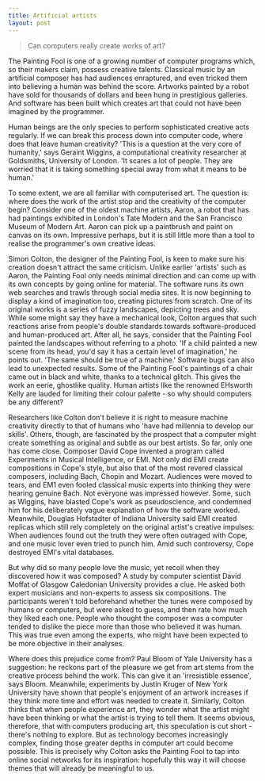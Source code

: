```yaml
---
title: Artificial artists
layout: post
---
```


> Can computers really create works of art?

The Painting Fool is one of a growing number of computer programs which, so their makers claim, possess creative talents. Classical music by an artificial composer has had audiences enraptured, and even tricked them into believing a human was behind the score. Artworks painted by a robot have sold for thousands of dollars and been hung in prestigious galleries. And software has been built which creates art that could not have been imagined by the programmer.

Human beings are the only species to perform sophisticated creative acts regularly. If we can break this process down into computer code, where does that leave human creativity? 'This is a question at the very core of humanity,' says Geraint Wiggins, a computational creativity researcher at Goldsmiths, University of London. 'It scares a lot of people. They are worried that it is taking something special away from what it means to be human.' 

To some extent, we are all familiar with computerised art. The question is: where does the work of the artist stop and the creativity of the computer begin? Consider one of the oldest machine artists, Aaron, a robot that has had paintings exhibited in London's Tate Modern and the San Francisco Museum of Modern Art. Aaron can pick up a paintbrush and paint on canvas on its own. Impressive perhaps, but it is still little more than a tool to realise the programmer's own creative ideas. 

Simon Colton, the designer of the Painting Fool, is keen to make sure his creation doesn't attract the same criticism. Unlike earlier 'artists' such as Aaron, the Painting Fool only needs minimal direction and can come up with its own concepts by going online for material. The software runs its own web searches and trawls through social media sites. It is now beginning to display a kind of imagination too, creating pictures from scratch. One of its original works is a series of fuzzy landscapes, depicting trees and sky. While some might say they have a mechanical look, Colton argues that such reactions arise from people's double standards towards software-produced and human-produced art. After all, he says, consider that the Painting Fool painted the landscapes without referring to a photo. 'If a child painted a new scene from its head, you'd say it has a certain level of imagination,' he points out. 'The same should be true of a machine.' Software bugs can also lead to unexpected results. Some of the Painting Fool's paintings of a chair came out in black and white, thanks to a technical glitch. This gives the work an eerie, ghostlike quality. Human artists like the renowned EHsworth Kelly are lauded for limiting their colour palette - so why should computers be any different? 

Researchers like Colton don't believe it is right to measure machine creativity directly to that of humans who 'have had millennia to develop our skills'. Others, though, are fascinated by the prospect that a computer might create something as original and subtle as our best artists. So far, only one has come close. Composer David Cope invented a program called Experiments in Musical Intelligence, or EMI. Not only did EMI create compositions in Cope's style, but also that of the most revered classical composers, including Bach, Chopin and Mozart. Audiences were moved to tears, and EM1 even fooled classical music experts into thinking they were hearing genuine Bach. Not everyone was impressed however. Some, such as Wiggins, have blasted Cope's work as pseudoscience, and condemned him for his deliberately vague explanation of how the software worked. Meanwhile, Douglas Hofstadter of Indiana University said EMI created replicas which still rely completely on the original artist's creative impulses: When audiences found out the truth they were often outraged with Cope, and one music lover even tried to punch him. Amid such controversy, Cope destroyed EMl's vital databases. 

But why did so many people love the music, yet recoil when they discovered how it was composed? A study by computer scientist David Moffat of Glasgow Caledonian University provides a clue. He asked both expert musicians and non-experts to assess six compositions. The participants weren't told beforehand whether the tunes were composed by humans or computers, but were asked to guess, and then rate how much they liked each one. People who thought the composer was a computer tended to dislike the piece more than those who believed it was human. This was true even among the experts, who might have been expected to be more objective in their analyses. 

Where does this prejudice come from? Paul Bloom of Yale University has a suggestion: he reckons part of the pleasure we get from art stems from the creative process behind the work. This can give it an 'irresistible essence', says Bloom. Meanwhile, experiments by Justin Kruger of New York University have shown that people's enjoyment of an artwork increases if they think more time and effort was needed to create it. Similarly, Colton thinks that when people experience art, they wonder what the artist might have been thinking or what the artist is trying to tell them. It seems obvious, therefore, that with computers producing art, this speculation is cut short - there's nothing to explore. But as technology becomes increasingly complex, finding those greater depths in computer art could become possible. This is precisely why Colton asks the Painting Fool to tap into online social networks for its inspiration: hopefully this way it will choose themes that will already be meaningful to us. 
